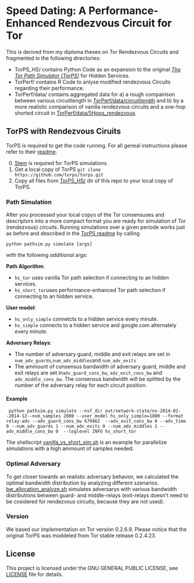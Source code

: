 # Speed Dating: A Performance-Enhanced Rendezvous Circuit for Tor
This is derived from my diploma theses on Tor Rendezvous Circuits and fragmented in the following directories:
 - TorPS_HS/ contains Python Code as an expansion to the original *[The Tor Path Simulator (TorPS)](https://torps.github.io/)* for Hidden Services.
 - TorPerf/ contains R Code to anlyse modified rendezvous Circuits regarding their performance.
 - TorPerf/data/ contains aggregated data for a) a rough compairison between various circuitlength in [TorPerf/data/circuitlength](https://github.com/wedel/TorHS_SpeedDating/tree/master/torperf/data/circuitlength) and b) by a more realistic comparison of vanilla rendezvous circuits and a one-hop shorted circuit in [TorPerf/data/5Hops_rendezvous](https://github.com/wedel/TorHS_SpeedDating/tree/master/torperf/data/5Hops_rendezvous).
 

## TorPS with Rendezvous Ciruits
TorPS is required to get the code running. For all geneal instructions please refer to their [readme](https://github.com/torps/torps/blob/master/README.md).

0. [Stem](https://stem.torproject.org/) is required for TorPS simulations. 
1. Get a local copy of TorPS `git clone https://github.com/torps/torps.git`
2. Copy all files from [TorPS_HS/](https://github.com/wedel/TorHS_SpeedDating/tree/master/torps_hs) dir of this repo to your local copy of TorPS.

### Path Simulation
After you processed your local copys of the Tor consensuses and descriptors into a more compact format you are ready for simulation of Tor (rendezvous) circuits. Running simulations over a given periode works just as before and described in the [TorPS readme](https://github.com/torps/torps/blob/master/README.md) by calling
<pre><code>python pathsim.py simulate [args] </pre></code>
with the following *additional* args:

**Path Algorithm**:
* `hs_tor` uses vanilla Tor path selection if connecting to an hidden services.
* `hs_short_tor`uses performance-enhanced Tor path selection if connecting to an hidden service.

**User model**:
* `hs_only_simple` connetcts to a hidden service every minute.
* `hs_simple` connects to a hidden service and google.com alternately every minute. 

**Adversary Relays**:
* The number of adversary guard, middle and exit relays are set in `num_adv_guards`,`num_adv_middles`and `num_adv_exits`
* The ammount of consensus bandwidth of adversary guard, middle and exit relays are set in`adv_guard_cons_bw`, `adv_exit_cons_bw` and `adv_middle_cons_bw`. The consensus bandwidth will be splitted by the number of the adversary relay for each circuit position.

#### Example
<pre><code> python pathsim.py simulate --nsf_dir out/network-state/ns-2014-02--2014-12--num_samples 2000 --user_model hs_only_simple=1800 --format relay-adv --adv_guard_cons_bw 679462  --adv_exit_cons_bw 0 --adv_time 0 --num_adv_guards 1 --num_adv_exits 0 --num_adv_middles 1 --adv_middle_cons_bw 0  --loglevel INFO hs_short_tor</pre></code>
 
The shellscript [vanilla_vs_short_sim.sh](https://github.com/wedel/TorHS_SpeedDating/blob/master/torps_hs/vanilla_vs_short_sim.sh) is an example for parallelize simulations with a high ammount of samples needed.

### Optimal Adversary
To get closer towards an realistic adversary behavior, we calculated the optimal bandwidth distribution by analyzing different szenarios. [bw_allocation_analyze.sh](https://github.com/wedel/TorHS_SpeedDating/blob/master/torps_hs/bw_allocation_analyze.sh) simulates adversarys with various bandwidth distributions between guard- and middle-relays (exit-relays doesn't need to be cosidered for rendezvous circuits, because they are not used). 
     
### Version
We based our implementation on Tor version 0.2.6.9. Please notice that the original TorPS was moddeled from Tor stable release 0.2.4.23.

## License

This project is licensed under the GNU GENERAL PUBLIC LICENSE, see [LICENSE](LICENSE) file for details.
